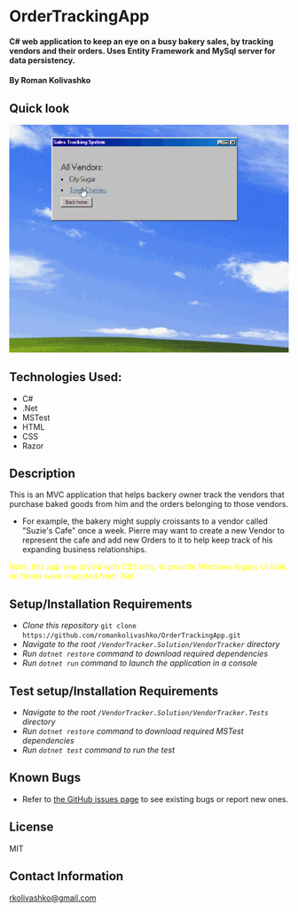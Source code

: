 # OrderTrackingApp

#### C# web application to keep an eye on a busy bakery sales, by tracking vendors and their orders. Uses Entity Framework and MySql server for data persistency.

#### By Roman Kolivashko

## Quick look

![](./VendorTracker/wwwroot/img/vendor.gif)

## Technologies Used:

* C#
* .Net
* MSTest
* HTML
* CSS
* Razor

## Description
This is an MVC application that helps backery owner track the vendors that purchase baked goods from him and the orders belonging to those vendors.

* For example, the bakery might supply croissants to a vendor called "Suzie's Cafe" once a week. Pierre may want to create a new Vendor to represent the cafe and add new Orders to it to help keep track of his expanding business relationships.

<html>
<span style="color:yellow">
 Note: this app was styled with CSS only, to provide Windows legacy UI look, no forms were imported from .Net
</span>
</html>

## Setup/Installation Requirements

* _Clone this repository_ `git clone https://github.com/romankolivashko/OrderTrackingApp.git`
* _Navigate to the root `/VendorTracker.Solution/VendorTracker` directory_
* _Run `dotnet restore` command to download required dependencies_
* _Run `dotnet run` command to launch the application in a console_

## Test setup/Installation Requirements

* _Navigate to the root `/VendorTracker.Solution/VendorTracker.Tests` directory_
* _Run `dotnet restore` command to download required MSTest dependencies_
* _Run `dotnet test` command to run the test_


## Known Bugs

* Refer to [the GitHub issues page](https://github.com/romankolivashko/OrderTrackingApp/issues) to see existing bugs or report new ones. 

## License
MIT
## Contact Information
rkolivashko@gmail.com